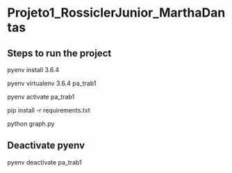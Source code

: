 # Projeto1_RossiclerJunior_MarthaDantas


## Steps to run the project
pyenv install 3.6.4

pyenv virtualenv 3.6.4 pa_trab1

pyenv activate pa_trab1

pip install -r requirements.txt

python graph.py

## Deactivate pyenv
pyenv deactivate pa_trab1